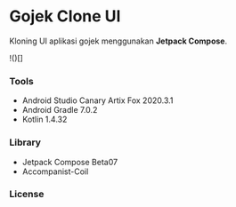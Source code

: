 # Gojek Clone UI

Kloning UI aplikasi gojek menggunakan **Jetpack Compose**. 

!()[]

### Tools

* Android Studio Canary Artix Fox 2020.3.1
* Android Gradle 7.0.2
* Kotlin 1.4.32


### Library
* Jetpack Compose Beta07
* Accompanist-Coil

### License
